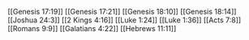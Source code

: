 [[Genesis 17:19]]
[[Genesis 17:21]]
[[Genesis 18:10]]
[[Genesis 18:14]]
[[Joshua 24:3]]
[[2 Kings 4:16]]
[[Luke 1:24]]
[[Luke 1:36]]
[[Acts 7:8]]
[[Romans 9:9]]
[[Galatians 4:22]]
[[Hebrews 11:11]]
